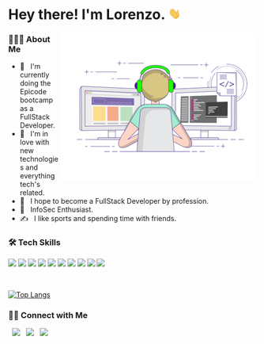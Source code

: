 <h1> Hey there! I'm Lorenzo. <img src="https://raw.githubusercontent.com/devSouvik/devSouvik/master/Hi.gif" width="25"></h1>
<img align="right" alt="GIF" src="https://github.com/LoryDechi/LoryDechi/blob/main/gif3.gif" width="400"/>

<h3> 👨🏻‍💻 About Me </h3>

- 🔭 &nbsp; I'm currently doing the Epicode bootcamp as a FullStack Developer.
- 🤔 &nbsp; I'm in love with new technologies and everything tech's related.
- 💼 &nbsp; I hope to become a FullStack Developer by profession.
- 🌱 &nbsp; InfoSec Enthusiast. 
- ✍️ &nbsp; I like sports and spending time with friends.

<h3>🛠 Tech Skills</h3>

<img src = "https://img.shields.io/badge/-HTML5-E34F26?style=flat&logo=html5&logoColor=white"> <img src = "https://img.shields.io/badge/-CSS3-1572B6?style=flat&logo=css3&logoColor=white">
<img src="https://img.shields.io/badge/-Bootstrap-563D7C?style=flat&logo=bootstrap&logoColor=white">
<img src="https://img.shields.io/badge/-JavaScript-eed718?style=flat&logo=javascript&logoColor=ffffff">
<img src="http://img.shields.io/badge/-TypeScript-3178C6?style=flat&logo=TypeScript&logoColor=white">
<img src="https://img.shields.io/badge/-Sass-cc6699?style=flat&logo=sass&logoColor=ffffff">
<img src="https://img.shields.io/badge/-Node.js-3C873A?style=flat&logo=Node.js&logoColor=white">
<img src="http://img.shields.io/badge/-Git-F1502F?style=flat&logo=git&logoColor=FFFFFF">
<img src="http://img.shields.io/badge/-Github-000000?style=flat&logo=github&logoColor=FFFFFF">
<img src="http://img.shields.io/badge/-VS%20Code-007ACC?style=flat&logo=visual%20studio%20code&logoColor=white">


<br>

[![Top Langs](https://github-readme-stats.vercel.app/api/top-langs/?username=LoryDechi&layout=compact&text_color=daf7dc&bg_color=151515)](https://github.com/LoryDechi/github-readme-stats)

<h3> 🤝🏻 Connect with Me </h3>

<p>
&nbsp; <a href="#" target="_blank" rel="noopener noreferrer"><img src="https://img.icons8.com/plasticine/100/000000/linkedin.png" width="50" /></a>
&nbsp; <a href="mailto:lorenzodc@hotmail.it" target="_blank" rel="noopener noreferrer"><img src="https://img.icons8.com/plasticine/100/000000/gmail.png"  width="50" /></a>
&nbsp; <a href="https://www.instagram.com/lorenzo.dechi/" target="_blank" rel="noopener noreferrer"><img src="https://img.icons8.com/plasticine/100/000000/instagram-new.png" width="50" /></a>  
</p>

<!--
**LoryDechi/LoryDechi** is a ✨ _special_ ✨ repository because its `README.md` (this file) appears on your GitHub profile.

Here are some ideas to get you started:

- 🔭 I’m currently working on ...
- 🌱 I’m currently learning ...
- 👯 I’m looking to collaborate on ...
- 🤔 I’m looking for help with ...
- 💬 Ask me about ...
- 📫 How to reach me: ...
- 😄 Pronouns: ...
- ⚡ Fun fact: ...
-->
